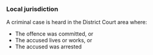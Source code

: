 ###  Local jurisdiction

A criminal case is heard in the District Court area where:

  * The offence was committed, or 
  * The accused lives or works, or 
  * The accused was arrested 
